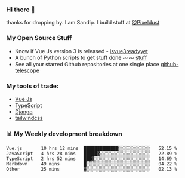 ### Hi there 👋

thanks for dropping by.
I am Sandip. I build stuff at [@Pixeldust](github.com/pixeldust-in/)

###  **My Open Source Stuff**

 - Know if Vue Js version 3 is released -  [isvue3readyyet](https://github.com/sandiprb/isvue3readyyet)
 - A bunch of Python scripts to get stuff done 💤 💤 [stuff](https://github.com/sandiprb/stuff)
 - See all your starred Github repositories at one single place [github-telescope](https://github.com/sandiprb/github-telescope)



###  **My tools of trade:**
 - [Vue Js](https://github.com/vuejs/vue/)
 - [TypeScript](https://github.com/microsoft/TypeScript)
 - [Django](github.com/django/django)
 - [tailwindcss](https://github.com/tailwindlabs/tailwindcss)


###  📊 **My Weekly development breakdown**
<!--START_SECTION:waka-->
```text
Vue.js       10 hrs 12 mins  █████████████░░░░░░░░░░░░   52.15 % 
JavaScript   4 hrs 28 mins   █████▓░░░░░░░░░░░░░░░░░░░   22.89 % 
TypeScript   2 hrs 52 mins   ███▓░░░░░░░░░░░░░░░░░░░░░   14.69 % 
Markdown     49 mins         █░░░░░░░░░░░░░░░░░░░░░░░░   04.22 % 
Other        25 mins         ▓░░░░░░░░░░░░░░░░░░░░░░░░   02.13 % 
```
<!--END_SECTION:waka-->
